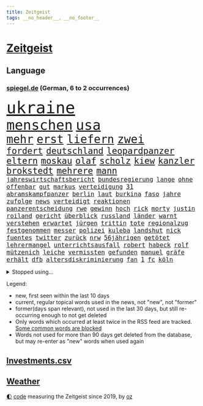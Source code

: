 ```yaml
---
title: Zeitgeist
tags: __no_header__, __no_footer__
---
```


# [Zeitgeist](https://oliz.io/zeitgeist/)

## Language

<h3><a href="https://www.spiegel.de" target="_blank">spiegel.de</a> (German, 6 to 2 occurrences)</h3>
<p style="font-family:monospace">
<span style="font-size:32pt"><a href="news_links.html#ukraine" class="current">ukraine</a></span>
<br>
<span style="font-size:27pt"><a href="news_links.html#menschen" class="current">menschen</a></span>
<span style="font-size:27pt"><a href="news_links.html#usa" class="current">usa</a></span>
<br>
<span style="font-size:22pt"><a href="news_links.html#mehr" class="current">mehr</a></span>
<span style="font-size:22pt"><a href="news_links.html#erst" class="current">erst</a></span>
<span style="font-size:22pt"><a href="news_links.html#liefern" class="current">liefern</a></span>
<span style="font-size:22pt"><a href="news_links.html#zwei" class="current">zwei</a></span>
<br>
<span style="font-size:17pt"><a href="news_links.html#fordert" class="current">fordert</a></span>
<span style="font-size:17pt"><a href="news_links.html#deutschland" class="current">deutschland</a></span>
<span style="font-size:17pt"><a href="news_links.html#leopardpanzer" class="current">leopardpanzer</a></span>
<span style="font-size:17pt"><a href="news_links.html#eltern" class="current">eltern</a></span>
<span style="font-size:17pt"><a href="news_links.html#moskau" class="current">moskau</a></span>
<span style="font-size:17pt"><a href="news_links.html#olaf" class="current">olaf</a></span>
<span style="font-size:17pt"><a href="news_links.html#scholz" class="current">scholz</a></span>
<span style="font-size:17pt"><a href="news_links.html#kiew" class="current">kiew</a></span>
<span style="font-size:17pt"><a href="news_links.html#kanzler" class="current">kanzler</a></span>
<span style="font-size:17pt"><a href="news_links.html#brokstedt" class="new">brokstedt</a></span>
<span style="font-size:17pt"><a href="news_links.html#mehrere" class="current">mehrere</a></span>
<span style="font-size:17pt"><a href="news_links.html#mann" class="current">mann</a></span>
<br>
<span style="font-size:12pt"><a href="news_links.html#jahreswirtschaftsbericht" class="new">jahreswirtschaftsbericht</a></span>
<span style="font-size:12pt"><a href="news_links.html#bundesregierung" class="current">bundesregierung</a></span>
<span style="font-size:12pt"><a href="news_links.html#lange" class="current">lange</a></span>
<span style="font-size:12pt"><a href="news_links.html#ohne" class="current">ohne</a></span>
<span style="font-size:12pt"><a href="news_links.html#offenbar" class="current">offenbar</a></span>
<span style="font-size:12pt"><a href="news_links.html#gut" class="current">gut</a></span>
<span style="font-size:12pt"><a href="news_links.html#markus" class="current">markus</a></span>
<span style="font-size:12pt"><a href="news_links.html#verteidigung" class="current">verteidigung</a></span>
<span style="font-size:12pt"><a href="news_links.html#31" class="current">31</a></span>
<span style="font-size:12pt"><a href="news_links.html#abramskampfpanzer" class="new">abramskampfpanzer</a></span>
<span style="font-size:12pt"><a href="news_links.html#berlin" class="current">berlin</a></span>
<span style="font-size:12pt"><a href="news_links.html#laut" class="current">laut</a></span>
<span style="font-size:12pt"><a href="news_links.html#burkina" class="new">burkina</a></span>
<span style="font-size:12pt"><a href="news_links.html#faso" class="new">faso</a></span>
<span style="font-size:12pt"><a href="news_links.html#jahre" class="current">jahre</a></span>
<span style="font-size:12pt"><a href="news_links.html#zufolge" class="current">zufolge</a></span>
<span style="font-size:12pt"><a href="news_links.html#news" class="current">news</a></span>
<span style="font-size:12pt"><a href="news_links.html#verteidigt" class="current">verteidigt</a></span>
<span style="font-size:12pt"><a href="news_links.html#reaktionen" class="current">reaktionen</a></span>
<span style="font-size:12pt"><a href="news_links.html#panzerentscheidung" class="new">panzerentscheidung</a></span>
<span style="font-size:12pt"><a href="news_links.html#rwe" class="current">rwe</a></span>
<span style="font-size:12pt"><a href="news_links.html#gewinn" class="current">gewinn</a></span>
<span style="font-size:12pt"><a href="news_links.html#hoch" class="current">hoch</a></span>
<span style="font-size:12pt"><a href="news_links.html#rick" class="current">rick</a></span>
<span style="font-size:12pt"><a href="news_links.html#morty" class="new">morty</a></span>
<span style="font-size:12pt"><a href="news_links.html#justin" class="current">justin</a></span>
<span style="font-size:12pt"><a href="news_links.html#roiland" class="new">roiland</a></span>
<span style="font-size:12pt"><a href="news_links.html#gericht" class="current">gericht</a></span>
<span style="font-size:12pt"><a href="news_links.html#überblick" class="current">überblick</a></span>
<span style="font-size:12pt"><a href="news_links.html#russland" class="current">russland</a></span>
<span style="font-size:12pt"><a href="news_links.html#länder" class="current">länder</a></span>
<span style="font-size:12pt"><a href="news_links.html#warnt" class="current">warnt</a></span>
<span style="font-size:12pt"><a href="news_links.html#verstehen" class="current">verstehen</a></span>
<span style="font-size:12pt"><a href="news_links.html#erwartet" class="current">erwartet</a></span>
<span style="font-size:12pt"><a href="news_links.html#jürgen" class="current">jürgen</a></span>
<span style="font-size:12pt"><a href="news_links.html#trittin" class="current">trittin</a></span>
<span style="font-size:12pt"><a href="news_links.html#tote" class="current">tote</a></span>
<span style="font-size:12pt"><a href="news_links.html#regionalzug" class="current">regionalzug</a></span>
<span style="font-size:12pt"><a href="news_links.html#festgenommen" class="current">festgenommen</a></span>
<span style="font-size:12pt"><a href="news_links.html#messer" class="current">messer</a></span>
<span style="font-size:12pt"><a href="news_links.html#polizei" class="current">polizei</a></span>
<span style="font-size:12pt"><a href="news_links.html#kuleba" class="new">kuleba</a></span>
<span style="font-size:12pt"><a href="news_links.html#landshut" class="new">landshut</a></span>
<span style="font-size:12pt"><a href="news_links.html#nick" class="current">nick</a></span>
<span style="font-size:12pt"><a href="news_links.html#fuentes" class="new">fuentes</a></span>
<span style="font-size:12pt"><a href="news_links.html#twitter" class="current">twitter</a></span>
<span style="font-size:12pt"><a href="news_links.html#zurück" class="current">zurück</a></span>
<span style="font-size:12pt"><a href="news_links.html#nrw" class="current">nrw</a></span>
<span style="font-size:12pt"><a href="news_links.html#56jährigen" class="current">56jährigen</a></span>
<span style="font-size:12pt"><a href="news_links.html#getötet" class="current">getötet</a></span>
<span style="font-size:12pt"><a href="news_links.html#lehrermangel" class="current">lehrermangel</a></span>
<span style="font-size:12pt"><a href="news_links.html#unterrichtsausfall" class="new">unterrichtsausfall</a></span>
<span style="font-size:12pt"><a href="news_links.html#robert" class="current">robert</a></span>
<span style="font-size:12pt"><a href="news_links.html#habeck" class="current">habeck</a></span>
<span style="font-size:12pt"><a href="news_links.html#rolf" class="current">rolf</a></span>
<span style="font-size:12pt"><a href="news_links.html#mützenich" class="current">mützenich</a></span>
<span style="font-size:12pt"><a href="news_links.html#leiche" class="current">leiche</a></span>
<span style="font-size:12pt"><a href="news_links.html#vermissten" class="current">vermissten</a></span>
<span style="font-size:12pt"><a href="news_links.html#gefunden" class="current">gefunden</a></span>
<span style="font-size:12pt"><a href="news_links.html#manuel" class="current">manuel</a></span>
<span style="font-size:12pt"><a href="news_links.html#gräfe" class="current">gräfe</a></span>
<span style="font-size:12pt"><a href="news_links.html#erhält" class="current">erhält</a></span>
<span style="font-size:12pt"><a href="news_links.html#dfb" class="current">dfb</a></span>
<span style="font-size:12pt"><a href="news_links.html#altersdiskriminierung" class="current">altersdiskriminierung</a></span>
<span style="font-size:12pt"><a href="news_links.html#fan" class="current">fan</a></span>
<span style="font-size:12pt"><a href="news_links.html#1" class="current">1</a></span>
<span style="font-size:12pt"><a href="news_links.html#fc" class="current">fc</a></span>
<span style="font-size:12pt"><a href="news_links.html#köln" class="current">köln</a></span>
</p>
<details>
<summary>Stopped using...</summary>
<p class="former" style="font-size:12pt">
appelliert(825) aufgefordert(825) mithilfe(825) toni(825) covid19(824) senat(824) angebliche(823) arm(823) beschreibt(823) figur(823) fünfte(823) infiziert(823) kurs(823) neuinfektionen(823) vermutlich(823) anstieg(822) beschwerde(822) champions(822) gelungen(822) gründer(822) is(822) verdächtiger(822) you(822) einiges(821) golf(821) max(821) mordes(821) möglicher(821) senken(821) beobachtet(820) botschaften(820) kassiert(820) mannes(820) mediziner(820) reiche(820) verlängerung(820) verschwunden(820) einwohner(819) halle(819) historiker(819) private(819) razzia(819) spaniens(819) asche(818) büros(818) geeinigt(818) herzogin(818) niederländische(818) willen(818) zugunsten(818) aktien(817) armut(817) diktator(817) impfung(817) islamischer(817) kapitol(817) münchner(817) nigeria(817) spanischen(817) treffer(817) unmut(817) verweigert(817) begründung(816) endet(816) energien(816) geburt(816) größter(816) kultur(816) minderheit(816) schmidt(816) st(816) trainieren(816) veröffentlichte(816) vorliegt(816) angebot(815) befreien(815) einstellen(815) erzielt(815) flick(815) google(815) hansi(815) hinterlassen(815) hund(815) kretschmer(815) landtag(815) miteinander(815) nationalmannschaft(815) polizeieinsatz(815) stich(815) szenen(815) wälder(815) überlebte(815) 33(814) bundesweite(814) fällen(814) herbert(814) institut(814) markt(814) schwarze(814) ungarn(814) zahlung(814) anbieter(813) anlass(813) befreit(813) förderung(813) lehnen(813) sperrt(813) verbindet(813) versteckt(813) hieß(812) mancherorts(812) wende(812) bewährungsstrafe(811) dramatisch(811) reiste(811) getrennt(810) wirken(810) wähler(810) aufgegeben(809) ausmaß(809) journalistin(809) motiv(809) netzwerk(809) spekuliert(809) schnitt(808) endspiel(807) lkw(807) triumph(807) aufnahme(805) kindesmissbrauch(805) option(805) todesopfer(805) berühmten(804) abgebrochen(803) schauen(803) schnellen(803) lieferten(802) richard(802) spektakuläre(802) mission(801) aktivistin(799) drittel(799) holocaust(799) eklat(798) pkw(798) eingeleitet(797) gesichert(797) landete(797) telefon(797) vorteile(797) äußerte(797) laufenden(796) treiben(796) em(794) informiert(794) aussehen(793) händler(793) karten(789) papier(788) bürgerinnen(787) einblick(787) schaut(780) entbrannt(771) verdoppelt(771) daheim(764) karlsruhe(761) strukturen(761) tolle(755) marine(754) ausweg(745) auslieferung(735) mangelnde(735) kuba(728) höheres(715) fuhren(702) vormarsch(695) skandale(685) zusammenbruch(678) 4000(676) günstig(676) 250(634) regierungskoalition(596) 38(594) durchbruch(591) lehren(576) court(575) supreme(575) flohen(574) traditionelle(563) aussterben(556) getrieben(554) bundesanwaltschaft(550) britisches(546) verbunden(545) warnungen(544) zugestimmt(541) rechtens(540) bundesrat(539) emiraten(532) inszenieren(526) fluten(524) polnischen(521) topmanager(520) immobilienmarkt(517) schwarz(512) erkrankte(503) exil(501) gerissen(499) stehlen(498) machtübernahme(497) heiße(496) realität(496) wahrscheinlicher(495) ausfälle(490) händen(489) illegaler(484) überraschende(483) fifa(481) diebe(480) kalten(478) boss(474) arten(465) konflikts(465) straftaten(464) worum(464) einigt(463) großbank(463) militärmanöver(463) floyd(462) kursieren(456) abkommen(453) eingeführt(453) gedrängt(447) zentralen(446) stern(445) aktivitäten(442) bahnen(441) 74(438) schuldenbremse(437) menschlichkeit(436) bedrängt(435) umsetzung(435) bas(431) bärbel(431) oberlandesgericht(429) roth(427) fußballs(419) 77(412) beteiligte(402) einziger(401) guterres(400) verwüstung(398) motive(397) nordirak(395) wmteilnahme(395) piloten(392) einzig(382) oscars(378) beziehen(372) systematisch(369) ansprüche(368) getreten(368) traurige(368) landsmann(366) hartes(359) trockenheit(359) meere(358) normalen(358) spektakel(358) geplatzt(357) vorm(356) bonn(355) entlastungen(355) euch(354) pekings(348) geiselnahme(340) justizministerium(337) 49(335) stuttgarter(334) fisch(332) gymnasium(331) mut(331) berlusconi(330) brüder(330) silvio(330) hut(329) solo(329) betreibt(327) gekämpft(327) asylsuchende(325) gestrandet(324) runter(323) schätzt(323) vögel(322) kylian(321) mbappé(321) rekonstruktion(320) klug(319) zugesagt(317) fragwürdigen(313) vorab(310) gefolgt(309) sklaverei(309) dubiosen(307) ausstattung(305) litt(303) schneidet(303) sekretärin(301) kleben(300) lebe(300) bomben(298) kriegsverbrechen(297) empfang(296) schmerzen(296) verliehen(296) eingetroffen(295) jochen(295) mariupol(295) gefangenschaft(294) statistisches(294) drücken(291) herzen(291) evakuierung(290) sexismus(288) cherson(287) sozial(286) dylan(284) karim(284) melanie(284) begrenzt(283) links(282) wiederaufbau(279) lohn(277) angestellte(276) herrschte(275) auslöser(273) humor(273) elend(270) nationalteam(270) g20(269) besseres(267) fußballweltmeisterschaft(267) registrierte(267) entsprechend(266) my(266) notfall(266) 48(265) fernen(265) jamal(263) benzema(262) hängengeblieben(261) bauteile(259) rechenschaft(259) verwechslung(257) belegschaft(256) jesus(256) bodo(251) dahin(251) würdigung(251) erstattet(250) blockierte(249) eingeschläfert(249) gäbe(249) ärztinnen(248) verhängnis(246) aufeinander(244) lustig(244) beckmann(242) 84(241) verdrängen(240) jubel(239) appellieren(238) erfurt(238) frontex(237) befugnisse(235) birgt(234) klimakatastrophe(231) verlaufen(231) budapest(226) love(226) krimi(224) liv(224) schutzmasken(223) gestürmt(222) save(219) afghanische(218) ausgezahlt(218) weltfußballer(218) verheerend(217) feldmann(216) elfmeterschießen(214) nerv(214) ryanair(213) ramelow(212) 21jähriger(211) einzudämmen(211) georgia(211) uvalde(211) dialog(209) geschäftsmodell(209) betreuung(207) mitgeteilt(207) knapper(204) turbulenzen(201) chaotisch(199) bahnsteig(198) 97(197) stille(197) süddeutschland(197) reinhold(196) stilhighlights(196) thüringens(196) fotografinnen(195) heim(195) zeige(194) brad(193) geste(193) mitgenommen(193) pitt(193) sicheren(192) tanz(192) bundes(189) klarheit(189) ursprung(189) fünfmal(188) großeltern(186) bleibe(185) helmut(185) ratschläge(185) weile(184) artemis(182) berlinneukölln(182) erdbeben(182) gassparen(182) warnten(182) erich(181) italiener(180) wiedersehen(180) wortwahl(179) aufgaben(177) fläche(177) rätselhaft(177) trägerrakete(177) gestrandete(176) gruß(176) halbjahr(176) bond(175) trendwende(175) abgebrannt(174) abschlusserklärung(174) klagten(174) urlauber(174) horrenden(172) legal(171) staatshilfe(171) geflüchteter(170) grundstück(168) prostituierte(168) streicheln(168) 1979(165) linien(165) vergleicht(165) heizkosten(164) mangellage(164) niedrigeren(164) zwölfjährigen(164) lokalen(163) vorlage(163) gefängnissen(162) gewährleisten(162) staatsschutz(161) children(160) 8000(159) erzählung(158) wagnersöldner(158) bundestagspräsidentin(156) heizung(156) spiegelreporterin(156) eingekesselt(155) bewältigen(154) hagen(154) positioniert(153) ermutigt(151) ausschließen(150) führten(150) parken(150) sperren(150) vogelgrippe(149) weltgrößten(149) manipulation(148) privates(148) giorgia(147) krankenhausgesellschaft(147) meloni(147) einhaltung(146) extremisten(145) komplikationen(145) beseitigt(144) armeen(143) flugbahn(143) krisenzeiten(143) raketenangriffen(143) schreitet(143) jährliches(142) flüssen(141) musiala(141) programmiert(141) stromausfälle(141) gebot(140) zugesprochen(140) erspart(138) bestes(137) buchstäblich(137) mehrfache(137) franz(136) aufsicht(135) zugrunde(135) späte(134) überraschen(134) bedauert(133) frieren(133) gräbt(133) fatales(132) gebissen(132) kreuzfeuer(132) serienmörder(132) strenger(132) beschlagnahmten(131) fische(130) princess(130) toronto(130) wahlbeobachter(130) antisemitisch(128) extrainer(128) klappen(128) rekordzahl(128) spionage(128) gerechtfertigt(127) 00(125) goldener(125) prognostiziert(125) verstöße(125) zurückkehren(125) proben(124) rihanna(124) rutschen(124) tagesordnung(124) bundeswirtschaftsministerium(123) seitenlinie(123) übersehen(123) 69jährige(122) brummt(122) kita(122) winnetou(122) engen(121) täterin(121) verkehrschaos(121) gaspreisdeckel(120) planet(120) wüste(119) milliardenkosten(118) skigebiete(118) veranstaltungen(118) bombenanschlag(117) gegenmaßnahme(117) johan(115) kontroverse(115) pubs(115) schoigu(114) toren(114) bangkok(113) indianapolis(113) überfischung(113) nationalgarde(112) reformer(112) wahnvorstellungen(112) aufholjagd(111) brocken(111) klartext(111) mahnte(111) reparatur(111) überqueren(111) frühes(110) angesehen(109) nutzern(109) raumfahrt(109) sensible(109) bedeutendsten(108) argentiniens(106) iranischer(106) lagarde(106) vegane(106) entzieht(105) lissabon(105) winzigen(105) fußballnationalspieler(104) gasimporteur(104) iranerinnen(104) wasserversorgung(104) aussortiert(103) hergestellt(103) nationaltrainer(103) unternehmensberatung(103) gerichtet(102) monarch(102) reihenweise(102) zimmer(102) schwächt(101) durchgesetzt(100) einverstanden(100) fußballfans(100) luftabwehrsystem(100) überraschenden(100) angelina(99) betrag(99) blond(99) jolie(99) verkneifen(99) beförderung(98) konterfei(98) rekordhalter(98) verkehrsbetriebe(98) autors(97) masterplan(97) verstaatlicht(97) winkel(97) buhlen(96) gemäßigt(96) hall(96) houston(96) postet(96) vernunft(96) erschöpft(95) praktiken(95) bestrafung(93) insight(93) methoden(93) gefecht(92) initiiert(92) reynolds(92) abgelegt(91) denke(91) gruppensieger(91) staatsanwalt(91) urteilt(91) kurdische(90) mediatorin(90) ukrainefeldzug(90) 60jähriger(89) geschenke(89) khameneis(89) knietief(89) landgerichts(89) smartwatch(89) unsozialen(89) versorgungssicherheit(89) ersparen(88) kocht(88) raketentests(88) straucheln(88) 1959(87) ausrichter(87) günstigere(87) organisierter(87) schenken(87) anwohnerparken(86) aquarium(86) arbeitsagentur(86) bundesnachrichtendienst(86) faktisch(86) innere(86) notizen(86) schauplatz(86) schmuckstücke(86) coronamaskenaffäre(85) eingriffe(85) gasmarkt(85) ignoriert(85) kubaner(85) wumms(85) mobilen(84) pfundnoten(84) schusswaffenangriff(84) weltbank(84) abgeordnetenhaus(83) kern(83) koblenz(83) out(83) traditionell(83) englischer(82) gruppenspiel(82) korruptionsvorwürfen(82) lamborghini(82) martínez(82) regionalbahn(82) wohlbefinden(82) anerkennung(81) datenanalyse(81) ecken(81) menschenrechtsaktivisten(81) schweben(81) überbringen(81) anerkannt(80) auskurieren(80) bruce(80) professoren(80) revolutionsführer(80) willis(80) bonbons(79) ernennt(79) glänzt(79) zucker(79) 1813(78) bndmann(78) deckel(78) drehbücher(78) erklärungen(78) exemplar(78) klimazielen(78) leinwand(78) mats(78) parat(78) schenkt(78) alleiniger(77) betrugsvorwürfe(77) dance(77) grunde(77) komponiert(77) polizeitaucher(77) solarmodule(77) taucher(77) uniprofessor(77) verärgern(77) wartezeit(77) alice(76) beschäftigung(76) satelliten(76) stadtderby(76) südlichen(76) terra(76) verankert(76) abgebildet(75) schwedisches(75) stockende(75) zentrales(75) cybermobbing(74) gekappt(74) infektionszahlen(74) passagieren(74) wetterte(74) bedrohungen(73) erziehung(73) influenza(73) kämpferin(73) larry(73) mullahregime(73) nordrheinwestfalens(73) unglücksursache(73) veganen(73) wachsamkeit(73) 1966(72) 49euroticket(72) angekündigter(72) buchung(72) clans(72) geliebten(72) gesundheitssenatorin(72) morten(72) pgatour(72) raketenstarts(72) titanic(72) verhandlungsbereit(72) übersteigen(72) blank(71) klimaminister(71) schulterschluss(71) unterstützende(71) diktatoren(70) intensivmediziner(70) liest(70) polarisiert(70) schufa(70) sämtliche(70) geebnet(69) kroos(69) rekordpreis(69) säge(69) teilgeständnis(69) angelegt(68) bekennen(68) eindrücken(68) grenzschutzagentur(68) nachtzug(68) personennahverkehr(68) finalen(67) legitim(67) wiederholung(67) eigens(66) euaußengrenzen(66) gaseinkauf(66) geheimhaltung(66) investments(66) musikerinnen(66) sibirien(66) sowohl(66) unmittelbarer(66) wertvolle(66) 124(65) begehrt(65) entlastungspakete(65) weitem(65) daum(64) hab(64) horten(64) krebsvorsorge(64) packendsten(64) täglicher(64) versichert(64) vorgezogene(64) wwf(64) aneinander(63) auktion(63) familienministerin(63) ifw(63) kilometerlange(63) paus(63) sonniger(63) vorstände(63) egoismus(62) fußballderby(62) kürzester(62) midterms(62) queer(62) schlage(62) spinat(62) wettbewerbsfähiger(62) aufsichtsrat(61) boulevardzeitung(61) erreger(61) kreisen(61) schlusslicht(61) wärmestube(61) augenzeugen(60) ceo(60) inkompetenz(60) kontaktabbruch(60) maler(60) wahlkampfauftritt(60) zentralafrikanischen(60) zuschauen(60) abgeführt(59) chipkonzerns(59) energieinfrastruktur(59) infineon(59) sportvereine(59) tarnung(59) dita(58) erkältungswelle(58) feuerte(58) klebte(58) kpführung(58) stalingrad(58) verteidigungslinie(58) vervielfacht(58) weidel(58) ausbrüchen(57) eingelegt(57) millionenwert(57) spektakulärsten(56) unterstützte(56) äußerten(56) credit(55) luftabwehrsysteme(55) male(55) suisse(55) susan(55) anlaufen(54) journalistenverband(54) allermeisten(53) ausgesagt(53) betten(53) nullcovidstrategie(53) überweisen(53) exklave(52) jusos(52) nonnen(52) parteinachwuchs(52) unbearbeitete(52) 500000(51) geheim(51) kontraproduktiv(51) motivieren(51) prozesstag(51) raue(51) twitterchef(51) warmfront(51) bergleute(50) falschparker(50) geendet(50) iowa(50) selenska(50) vorteilsannahme(50) aktiviert(49) behinderung(49) carsharing(49) jets(49) kari(49) kurztrip(49) lake(49) mastodon(49) testet(49) achse(48) co₂speicher(48) erzeuger(48) gravierenden(48) ricky(48) straßenblockierer(48) unerlaubt(48) abwechslung(47) breisgau(47) interkontinentalrakete(47) katars(47) klimas(47) marokkos(47) moore(47) noten(47) anschauen(46) gegenzusteuern(46) herausgegeben(46) ohr(46) singt(46) virtuelle(46) aufwendigen(45) fifapräsident(45) infantino(45) militärflugzeuge(45) schmiedet(45) wissenschaftlichen(45) wunderbares(45) evangelische(44) hauptgründe(44) modelt(44) siegchancen(44) verbrenner(44) zustellung(44) babybauch(43) evans(43) gewöhnen(43) pandemien(43) zerschlagen(43) angestoßen(42) bildungschancen(42) geschnitten(42) linkedin(42) prophezeit(42) umgesiedelt(42) verbringt(42) aufheben(41) energiehilfen(41) feiertage(41) rheingold(41) rätselhaften(41) verheizt(41) verwechselt(41) 68er(40) ausgetretene(40) beleuchten(40) brantner(40) chefposten(40) zerrieben(40) dan(39) euregeln(39) millionensumme(39) oman(39) rütteln(39) verschenken(39) autokennzeichen(38) carey(38) christmas(38) coronainfizierte(38) erdgasförderung(38) exemplare(38) mariah(38) verhafteten(38) want(38) werken(38) auslandsoscar(37) gastgeberland(37) kinderschutz(37) mahnen(37) sound(37) trete(37) verlorenen(37) vorfreude(37) weihnachtsbaum(37) geflügelpest(36) korrespondent(36) schneesturm(36) fabrice(35) ftxpleite(35) gianni(35) improvisierten(35) pakistanischen(35) ausgabe(34) bahamas(34) ehrlich(34) feind(34) frittierfett(34) argentinier(33) diego(33) festlich(33) jahrhunderte(33) sowieso(33) wiederholen(33) fußballweltmeisterschaften(32) ghana(32) ghanas(32) mexikanischen(32) strafanzeige(32) ausgefallene(31) böden(31) falschfahrer(31) innensenatorin(31) kollidierte(31) nutzerinnen(31) siesta(31) vernichten(31) buenos(30) einigten(30) gotteshaus(30) nationalspielern(30) skandalwm(30) symbolik(30) wmnews(30) wmspiel(30) abstellen(29) anreize(29) dauerhaftes(29) landeswahlleiter(29) leichenwagen(29) väter(29) wutausbruch(29) 1978(28) altnazi(28) desaströser(28) gymnasien(28) interessenvertretung(28) leeren(28) lockern(28) magenta(28) marineschiff(28) nannten(28) reinhardt(28) ecuador(27) fifachef(27) hochemotional(27) lehnten(27) unsicherer(27) abschiebungen(26) blutig(26) komplize(26) rheinland(26) walisische(26) chips(25) eugaspreisdeckel(25) ewige(25) flogen(25) fröhlich(25) gepostet(25) rebellin(25) vollen(25) weltfußball(25) basteln(24) bildungsminister(24) darm(24) intransparenz(23) klügsten(23) spielwaren(23) umziehen(23) verwendung(23) vorrundenaus(23) wiederhergestellt(23) firmenchef(22) getränke(22) gruppenzweiter(22) kontrollgremium(22) verschafft(22) weihnachtszeit(22) zähen(22) anpacken(21) artilleriemunition(21) ezbchefin(21) kieler(21) kinderärzte(21) klinsmann(21) spaniern(21) erstmal(20) medienhaus(20) selfies(20) workation(20) 265(19) bedient(19) chancenaufenthaltsrecht(19) mckinsey(19) sat1(19) wmturnier(19) 1981(18) albiceleste(18) aufgelöst(18) elternzeit(18) handelsabkommen(18) preisbremsen(18) usabesuch(18) boykottieren(17) einwanderungsland(17) rsviren(17) räumten(17) wunderbare(17) auflösung(16) digitales(16) hofdame(16) preisobergrenze(16) rächt(16) bismarck(15) bismarckzimmer(15) castillo(15) erpressungsversuch(15) gouverneurswahl(15) kentucky(15) lizenz(15) nachgehen(15) nina(15) ordnen(15) republikanerin(15) sicherheitskonzept(15) ursachensuche(15) verkehrswege(15) vorrunde(15) 33jährigen(14) dortigen(14) grauen(14) ruprecht(14) sehnen(14) übertrifft(14) birgit(13) derartige(13) esperanza(13) höegh(13) malsackwinkemann(13) militärischer(13) passagierflugzeugs(13) satellit(13) schneit(13) suv(13) teslas(13) wmpokal(13) ahnte(12) eubeitritt(12) fragwürdiger(12) gewohnheiten(12) grob(12) minustemperaturen(12) perus(12) rechtsterroristen(12) reichsbürgerszene(12) twitterte(12) ungewollt(12) verabredet(12) vergleichbar(12) volkshelden(12) weihnachtsgeschenke(12) asphalt(11) entsendet(11) eröffnen(11) maskengeschäfte(11) weltstars(11)
</p>
</details>
<p>Legend:
<ul>
<li><span class="new">new</span>, first seen within the last 10 days</li>
<li><span class="current">current</span>, regular topical words used in the news, not "new", not "former"</li>
<li><span class="former">former(days span relevant)</span>, not used in the last 30 days, but still re-occurring enough to not get deleted</li>
<li>Only words which occurred at least twice in the RSS feed are tracked. <a href="language/filters.py">Some common words are blocked</a></li>
<li>Words not used for more than 90 days get deleted from the database, but may re-enter as "new" words when used again</li>
</ul>
</p>

## [Investments](investments.html)[.csv](investments.csv)

## [Weather](weather.html)

<footer>
<a href="javascript:toggleTheme()" class="nav">🌓</a>
<a href="https://github.com/ooz/zeitgeist">code</a> measuring the Zeitgeist since 2019, by <a href="https://oliz.io">oz</a>
</footer>
